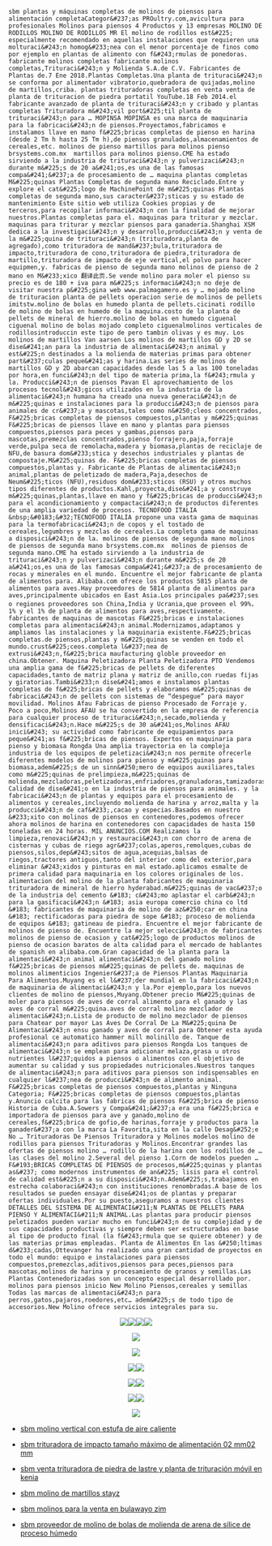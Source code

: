 
```
sbm plantas y máquinas completas de molinos de piensos para alimentación completaCategor&#237;as PROultry.com,avicultura para profesionales Molinos para piensos 4 Productos y 13 empresas MOLINO DE RODILLOS MOLINO DE RODILLOS MR El molino de rodillos est&#225; especialmente recomendado en aquellas instalaciones que requieren una molturaci&#243;n homog&#233;nea con el menor porcentaje de finos como por ejemplo en plantas de alimento con f&#243;rmulas de ponedoras. fabricante molinos completas fabricante molinos completas,Trituraci&#243;n y Molienda S.A.de C.V. Fabricantes de Plantas de.7 Ene 2018.Plantas Completas.Una planta de trituraci&#243;n se conforma por alimentador vibratorio,quebradora de quijadas,molino de martillos,criba. plantas trituradoras completas en venta venta de planta de trituracion de piedra portatil YouTube.18 Feb 2014.el fabricante avanzado de planta de trituraci&#243;n y cribado y plantas completas Trituradora m&#243;vil port&#225;til planta de trituraci&#243;n para … MOPINSA MOPINSA es una marca de maquinaria para la fabricaci&#243;n de piensos.Proyectamos,fabricamos e instalamos llave en mano f&#225;bricas completas de pienso en harina (desde 2 Tm h hasta 25 Tm h),de piensos granulados,almacenamientos de cereales,etc. molinos de pienso martillos para molinos pienso brsystems.com.mx ﻿ martillos para molinos pienso.CME ha estado sirviendo a la industria de trituraci&#243;n y pulverizaci&#243;n durante m&#225;s de 20 a&#241;os,es una de las famosas compa&#241;&#237;a de procesamiento de … maquina plantas completas M&#225;quinas Plantas Completas de segunda mano Reciclado.Entre y explore el cat&#225;logo de MachinePoint de m&#225;quinas Plantas completas de segunda mano,sus caracter&#237;sticas y su estado de mantenimiento Este sitio web utiliza Cookies propias y de terceros,para recopilar informaci&#243;n con la finalidad de mejorar nuestros.Plantas completas para el. maquinas para triturar y mezclar. maquinas para triturar y mezclar piensos para ganaderia.Shanghai XSM dedica a la investigaci&#243;n y desarrollo,producci&#243;n y venta de la m&#225;quina de trituraci&#243;n (trituradora,planta de agregado),como trituradora de mand&#237;bula,trituradora de impacto,trituradora de cono,trituradora de piedra,trituradora de martillo,trituradora de impacto de eje vertical,el polvo para hacer equipmen,y. fabricas de pienso de segunda mano molinos de pienso de 2 mano en M&#233;xico 翻译此页.Se vende molino para moler el pienso su precio es de 180 + iva para m&#225;s informaci&#243;n no deje de visitar nuestra p&#225;gina web www.palmagamero.es y … mojado molino de trituracion planta de pellets operacion serie de molinos de pellets imitstw.molino de bolas en humedo planta de pellets.cicinati rodillo de molino de bolas en humedo de la maquina.costo de la planta de pellets de mineral de hierro.molino de bolas en humedo ciguenal ciguenal molino de bolas mojado completo ciguenalmolinos verticales de rodillosintroduccin este tipo de pero tambin olivas y es muy. Los molinos de martillos Van aarsen Los molinos de martillos GD y 2D se dise&#241;an para la industria de alimentaci&#243;n animal y est&#225;n destinados a la molienda de materias primas para obtener part&#237;culas peque&#241;as y harina.Las series de molinos de martillos GD y 2D abarcan capacidades desde las 5 a las 100 toneladas por hora,en funci&#243;n del tipo de materia prima,la f&#243;rmula y la. Producci&#243;n de piensos Pavan El aprovechamiento de los procesos tecnol&#243;gicos utilizados en la industria de la alimentaci&#243;n humana ha creado una nueva generaci&#243;n de m&#225;quinas e instalaciones para la producci&#243;n de piensos para animales de cr&#237;a y mascotas,tales como n&#250;cleos concentrados, F&#225;bricas completas de piensos compuestos,plantas y m&#225;quinas F&#225;bricas de piensos llave en mano y plantas para piensos compuestos,piensos para peces y gambas,piensos para mascotas,premezclas concentrados,pienso forrajero,paja,forraje verde,pulpa seca de remolacha,madera y biomasa,plantas de reciclaje de NFU,de basura dom&#233;stica y desechos industriales y plantas de compostaje.M&#225;quinas de. F&#225;bricas completas de piensos compuestos,plantas y. Fabricante de Plantas de alimentaci&#243;n animal,plantas de peletizado de madera,Paja,desechos de Neum&#225;ticos (NFU),residuos dom&#233;sticos (RSU) y otros muchos tipos diferentes de productos.Kahl,proyecta,dise&#241;a y construye m&#225;quinas,plantas,llave en mano y f&#225;bricas de producci&#243;n para el acondicionamiento y compactaci&#243;n de productos diferentes de una amplia variedad de procesos. TECNOFOOD ITALIA &nbsp;&#0183;&#32;TECNOFOOD ITALIA propone una vasta gama de maquinas para la termofabricaci&#243;n de copos y el tostado de cereales,legumbres y mezclas de cereales.La completa gama de maquinas a disposici&#243;n de la. molinos de piensos de segunda mano molinos de piensos de segunda mano brsystems.com.mx ﻿ molinos de piensos de segunda mano.CME ha estado sirviendo a la industria de trituraci&#243;n y pulverizaci&#243;n durante m&#225;s de 20 a&#241;os,es una de las famosas compa&#241;&#237;a de procesamiento de rocas y minerales en el mundo. Encuentre el mejor fabricante de planta de alimentos para. Alibaba.com ofrece los productos 5815 planta de alimentos para aves.Hay proveedores de 5814 planta de alimentos para aves,principalmente ubicados en East Asia.Los principales pa&#237;ses o regiones proveedores son China,India y Ucrania,que proveen el 99%，1% y el 1% de planta de alimentos para aves,respectivamente. fabricantes de maquinas de mascotas F&#225;bricas e instalaciones completas para alimentaci&#243;n animal.Modernizamos,adaptamos y ampliamos las instalaciones y la maquinaria existente.F&#225;bricas completas.de piensos,plantas y m&#225;quinas se venden en todo el mundo.crust&#225;ceos.completa l&#237;nea de extrusi&#243;n,f&#225;brica maufacturing globle proveedor en china.Obtener. Maquina Peletizadora Planta Peletizadora PTO Vendemos una amplia gama de f&#225;bricas de pellets de diferentes capacidades,tanto de matriz plana y matriz de anillo,con ruedas fijas y giratorias.Tambi&#233;n dise&#241;amos e instalamos plantas completas de f&#225;bricas de pellets y elaboramos m&#225;quinas de fabricaci&#243;n de pellets con sistemas de “despegue” para mayor movilidad. Molinos Afau Fabricas de pienso Procesado de Forraje y. Poco a poco,Molinos AFAU se ha convertido en la empresa de referencia para cualquier proceso de trituraci&#243;n,secado,molienda y densificaci&#243;n.Hace m&#225;s de 30 a&#241;os,Molinos AFAU inici&#243; su actividad como fabricante de equipamientos para peque&#241;as f&#225;bricas de piensos. Expertos en maquinaria para pienso y biomasa Rongda Una amplia trayectoria en la compleja industria de los equipos de peletizaci&#243;n nos permite ofrecerle diferentes modelos de molinos para pienso y m&#225;quinas para biomasa,adem&#225;s de un sinn&#250;mero de equipos auxiliares,tales como m&#225;quinas de prelimpieza,m&#225;quinas de molienda,mezcladoras,peletizadoras,enfriadores,granuladoras,tamizadoras. Calidad de dise&#241;o en la industria de piensos para animales. y la fabricaci&#243;n de plantas y equipos para el procesamiento de alimentos y cereales,incluyendo molienda de harina y arroz,malta y la producci&#243;n de caf&#233;,cacao y especias.Basados en nuestro &#233;xito con molinos de piensos en contenedores,podemos ofrecer ahora molinos de harina en contenedores con capacidades de hasta 150 toneladas en 24 horas. MIL ANUNCIOS.COM Realizamos la limpieza,renovaci&#243;n y restauraci&#243;n con chorro de arena de cisternas y cubas de riego agr&#237;colas,aperos,remolques,cubas de piensos,silos,dep&#243;sitos de agua,acequias,balsas de riegos,tractores antiguos,tanto del interior como del exterior,para eliminar &#243;xidos y pinturas en mal estado.aplicamos esmalte de primera calidad para maquinaria en los colores originales de los. alimentacion del molino de la planta fabricantes de maquinaria trituradora de mineral de hierro hyderabad.m&#225;quinas de vac&#237;o de la industria del cemento &#183; c&#243;mo aplastar el carb&#243;n para la gasificaci&#243;n &#183; asia europa comercio china co ltd &#183; fabricantes de maquinaria de molino de az&#250;car en china &#183; rectificadoras para piedra de sope &#183; proceso de molienda de equipos &#183; gatineau de piedra. Encuentre el mejor fabricante de molinos de pienso de. Encuentre la mejor selecci&#243;n de fabricantes molinos de pienso de ocasion y cat&#225;logo de productos molinos de pienso de ocasion baratos de alta calidad para el mercado de hablantes de spanish en alibaba.com.Gran capacidad de la planta para la alimentaci&#243;n animal alimentaci&#243;n del ganado molino f&#225;bricas de piensos m&#225;quinas de pellets de. maquinas de molinos alimenticios Ingenier&#237;a de Piensos Plantas Maquinaria Para Alimentos.Muyang es el l&#237;der mundial en la fabricaci&#243;n de maquinaria de alimentaci&#243;n y la.Por ejemplo,para los nuevos clientes de molino de piensos,Muyang.Obtener precio M&#225;quinas de moler para piensos de aves de corral alimento para el ganado y las aves de corral m&#225;quina.aves de corral molino mezclador de alimentaci&#243;n.Lista de producto de molino mezclador de piensos para Chatear por mayor Las Aves De Corral De La M&#225;quina De Alimentaci&#243;n ensu ganado y aves de corral para Obtener esta ayuda profesional ce automatico hammer mill molinillo de. Tanque de alimentaci&#243;n para aditivos para piensos Rongda Los tanques de alimentaci&#243;n se emplean para adicionar melaza,grasa u otros nutrientes l&#237;quidos a piensos o alimentos con el objetivo de aumentar su calidad y sus propiedades nutricionales.Nuestros tanques de alimentaci&#243;n para aditivos para piensos son indispensables en cualquier l&#237;nea de producci&#243;n de alimento animal. F&#225;bricas completas de piensos compuestos,plantas y Ninguna Categoria; F&#225;bricas completas de piensos compuestos,plantas y.Anuncio calcita para las fabricas de piensos F&#225;brica de pienso Historia de Cuba.A.Sowers y Compa&#241;&#237;a era una f&#225;brica e importadora de piensos para ave y ganado,molino de cereales,f&#225;brica de gofio,de harinas,forraje y productos para la ganader&#237;a con la marca La Favorita,sita en la calle Desag&#252;e No … Trituradoras De Piensos Trituradora y Molinos modelos molino de rodillos para piensos Trituradoras y Molinos.Encontrar grandes las ofertas de piensos molino … rodillo de la harina con los rodillos de … las clases del molino 2.Several del pienso 1.Corn de modelos pueden … F&#193;BRICAS COMPLETAS DE PIENSOS de procesos,m&#225;quinas y plantas as&#237; como modernos instrumentos de an&#225; lisis para el control de calidad est&#225;n a su disposici&#243;n.Adem&#225;s,trabajamos en estrecha colaboraci&#243;n con instituciones renombradas.A base de los resultados se pueden ensayar dise&#241;os de plantas y preparar ofertas individuales.Por su puesto,aseguramos a nuestros clientes DETALLES DEL SISTEMA DE ALIMENTACI&#211;N PLANTAS DE PELLETS PARA PIENSO Y ALIMENTACI&#211;N ANIMAL.Las plantas para producir piensos peletizados pueden variar mucho en funci&#243;n de su complejidad y de sus capacidades productivas y siempre deben ser estructuradas en base al tipo de producto final (la f&#243;rmula que se quiere obtener) y de las materias primas empleadas. Planta de Alimentos En las &#250;ltimas d&#233;cadas,Ottevanger ha realizado una gran cantidad de proyectos en todo el mundo: equipo e instalaciones para piensos compuestos,premezclas,aditivos,piensos para peces,piensos para mascotas,molinos de harina y procesamiento de granos y semillas.Las Plantas Contenedorizadas son un concepto especial desarrollado por. molinos para piensos inicio New Molino Piensos,cereales y semillas Todas las marcas de alimentaci&#243;n para perros,gatos,pajaros,roedores,etc… adem&#225;s de todo tipo de accesorios.New Molino ofrece servicios integrales para su. 
```

<div align="center">

<a href="https://es-mill.shibang-china.com/github&k=sbm+plantas+y+m%C3%A1quinas+completas+de+molinos+de+piensos+para+alimentaci%C3%B3n+completa"><img src="https://static.shibang-china.com/es/mill/index.jpg"></a><a href="https://es-mill.shibang-china.com/materials.htmlgithub&k=sbm+plantas+y+m%C3%A1quinas+completas+de+molinos+de+piensos+para+alimentaci%C3%B3n+completa"><img src="https://static.shibang-china.com/es/mill/materials.jpg"></a><a href="https://es-mill.shibang-china.com/about.htmlgithub&k=sbm+plantas+y+m%C3%A1quinas+completas+de+molinos+de+piensos+para+alimentaci%C3%B3n+completa"><img src="https://static.shibang-china.com/es/mill/about.jpg"></a><a href="https://es-mill.shibang-china.com/contact.htmlgithub&k=sbm+plantas+y+m%C3%A1quinas+completas+de+molinos+de+piensos+para+alimentaci%C3%B3n+completa"><img src="https://static.shibang-china.com/es/mill/contact.jpg"></a>

<a href="https://es-mill.shibang-china.com/github&k=sbm+plantas+y+m%C3%A1quinas+completas+de+molinos+de+piensos+para+alimentaci%C3%B3n+completa"><img src="https://static.shibang-china.com/es/mill/banner.jpg"></a>

<a href="https://swt.shibang-china.com/github&k=sbm+plantas+y+m%C3%A1quinas+completas+de+molinos+de+piensos+para+alimentaci%C3%B3n+completa"><img src="https://static.shibang-china.com/es/mill/chat.jpg"></a>

<a href="https://es-mill.shibang-china.com/products/vertical-roller-mill.htmlgithub&k=sbm+plantas+y+m%C3%A1quinas+completas+de+molinos+de+piensos+para+alimentaci%C3%B3n+completa"><img src="https://static.shibang-china.com/es/mill/vertical.jpg"></a><a href="https://es-mill.shibang-china.com/products/raymond-mill.htmlgithub&k=sbm+plantas+y+m%C3%A1quinas+completas+de+molinos+de+piensos+para+alimentaci%C3%B3n+completa"><img src="https://static.shibang-china.com/es/mill/raymond.jpg"></a>

<a href="https://es-mill.shibang-china.com/products/ultrafine-grinding-mill.htmlgithub&k=sbm+plantas+y+m%C3%A1quinas+completas+de+molinos+de+piensos+para+alimentaci%C3%B3n+completa"><img src="https://static.shibang-china.com/es/mill/ultrafine.jpg"></a><a href="https://es-mill.shibang-china.com/products/trapezium-grinding-mill.htmlgithub&k=sbm+plantas+y+m%C3%A1quinas+completas+de+molinos+de+piensos+para+alimentaci%C3%B3n+completa"><img src="https://static.shibang-china.com/es/mill/trapezium.jpg"></a>

<a href="https://es-mill.shibang-china.com/products/ball-mill.htmlgithub&k=sbm+plantas+y+m%C3%A1quinas+completas+de+molinos+de+piensos+para+alimentaci%C3%B3n+completa"><img src="https://static.shibang-china.com/es/mill/ball.jpg"></a><a href="https://es-mill.shibang-china.com/products/hammer-mill.htmlgithub&k=sbm+plantas+y+m%C3%A1quinas+completas+de+molinos+de+piensos+para+alimentaci%C3%B3n+completa"><img src="https://static.shibang-china.com/es/mill/hammer.jpg"></a>

<a href="https://swt.shibang-china.com/github&k=sbm+plantas+y+m%C3%A1quinas+completas+de+molinos+de+piensos+para+alimentaci%C3%B3n+completa"><img src="https://static.shibang-china.com/es/mill/case.jpg"></a>

</div>


* [sbm molino vertical con estufa de aire caliente](sbm%20molino%20vertical%20con%20estufa%20de%20aire%20caliente.md)

* [sbm trituradora de impacto tamaño máximo de alimentación 02 mm02 mm](sbm%20trituradora%20de%20impacto%20tama%C3%B1o%20m%C3%A1ximo%20de%20alimentaci%C3%B3n%2002%20mm02%20mm.md)

* [sbm venta trituradora de piedra de lastre y planta de trituración móvil en kenia](sbm%20venta%20trituradora%20de%20piedra%20de%20lastre%20y%20planta%20de%20trituraci%C3%B3n%20m%C3%B3vil%20en%20kenia.md)

* [sbm molino de martillos stayz](sbm%20molino%20de%20martillos%20stayz.md)

* [sbm molinos para la venta en bulawayo zim](sbm%20molinos%20para%20la%20venta%20en%20bulawayo%20zim.md)

* [sbm proveedor de molino de bolas de molienda de arena de sílice de proceso húmedo](sbm%20proveedor%20de%20molino%20de%20bolas%20de%20molienda%20de%20arena%20de%20s%C3%ADlice%20de%20proceso%20h%C3%BAmedo.md)